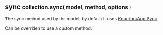 <h2 class="page-header">sync <small>collection.sync( model, method, options )</small></h2>

The sync method used by the model, by default it uses <a href="#SyncKnockoutApp.Sync(method,model,options)">KnockoutApp.Sync</a>.

Can be overriden to use a custom method.